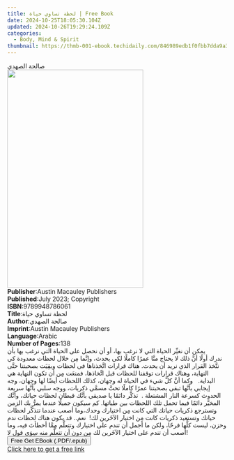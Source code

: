 ```yaml
---
title: لحظة تساوي حياة | Free Book
date: 2024-10-25T18:05:30.104Z
updated: 2024-10-26T19:29:24.109Z
categories:
  - Body, Mind & Spirit
thumbnail: https://thmb-001-ebook.techidaily.com/846989edb1f0fbb7dda9a3d553e737703f6ec147787a629e150f3d6dc7797fef.jpg
---
```

<main id="book-container">
  <div class="flex flex-col">
    <div class="book-brief flex-1 py-6 px-4 sm:p-6 md:py-10 md:px-8">
      <!-- brief-->
      <div class="book-brief-main">صالحة الصهدي</div>
    </div>
    <div
      class="book-meta-info flex-1 grid gap-4 col-start-1 col-end-3 row-start-1 sm:mb-6 sm:grid-cols-4 lg:gap-6 lg:col-start-2 lg:row-end-6 lg:row-span-6 lg:mb-0"
    >
      <div
        class="book-meta-info-left place-content-center mt-4 p-4 text-sm leading-6 col-start-2 col-span-2 dark:text-slate-400"
      >
        <img
          class="w-full h-500 object-cover rounded-lg sm:h-255 sm:col-span-2 lg:col-span-full"
          src="https://img-001-ebook.techidaily.com/649ba5396a3b90380b72256221bf0b7e784b0a03225f8e7278f7a810a375ec23.jpg"
          alt=""
          width="312"
          height="500"
        />
      </div>
      <div
        class="book-meta-info-right mt-2 col-start-1 row-start-2 col-span-3 self-center"
      >
        <!-- meta data  -->
        <div class="flex flex-col px-4 md:px-8">
          <div class="flex-1">
            <strong>Publisher</strong>:<span class="px-2"
              >Austin Macauley Publishers</span
            >
          </div>
          <div class="flex-1">
            <strong>Published</strong>:<span class="px-2"
              >July 2023; Copyright</span
            >
          </div>
          <div class="flex-1">
            <strong>ISBN</strong>:<span class="px-2">9789948786061</span>
          </div>
          <div class="flex-1">
            <strong>Title</strong>:<span class="px-2">لحظة تساوي حياة</span>
          </div>
          <div class="flex-1">
            <strong>Author</strong>:<span class="px-2">صالحة الصهدي</span>
          </div>
          <div class="flex-1">
            <strong>Imprint</strong>:<span class="px-2"
              >Austin Macauley Publishers</span
            >
          </div>
          <div class="flex-1">
            <strong>Language</strong>:<span class="px-2">Arabic</span>
          </div>
          <div class="flex-1">
            <strong>Number of Pages</strong>:<span class="px-2">138</span>
          </div>
        </div>
      </div>
    </div>
    <div class="book-description flex-1 py-6 px-4 sm:p-6 md:py-10 md:px-8">
      <div class="book-description-main">
        <div accordion-content="" id="description">
          يمكن أن نغيِّر الحياة التي لا نرغب بها، أو أن نحصل على الحياة التي
          نرغب بها بأن ندرك&nbsp;أولًا أنَّ ذلك لا يحتاج منَّا عمرًا كاملًا لكي
          يحدث، وإنَّما&nbsp;مِن خلال لحظات معدودة كي نتَّخذ القرار الذي نريد أن
          يحدث. هناك قرارات اتَّخذناها في لحظات وبقِيَت بصحبتنا حتَّى
          النهاية،&nbsp;وهناك قرارات توقفنا للحظات قبل اتِّخاذها، فمنعَت مِن أن
          تكون النهاية هي البداية.&nbsp; &nbsp;وكما أنَّ&nbsp;كلَّ شيء في الحياة
          له وجهان، كذلك اللحظات أيضًا لها وجهان،&nbsp;وجه إيجابي بأنَّها تبقى
          بصحبتنا عمرًا كاملًا تحتَّ مسمَّى ذكريات، ووجه سلبي بأنَّها سريعة
          الحدوث كسرعة النار المشتعلة&nbsp;. &nbsp;تذكَّر دائمًا يا صديقي بأنَّك
          قبطان لحظات حياتك،&nbsp;وأنَّك المخيَّر دائمًا فيما تحمل تلك اللحظات
          بين طياتها. كم سيكون جميلًا عندما يمرُّ بك الزمن وتسترجع ذكريات
          حياتك&nbsp;التي كانت مِن اختيارك وحدك،وما أصعب عندما تتذكَّر لحظات
          حياتك وتستعيد ذكريات كانت مِن اختيار الآخَرين لك! &nbsp;نعم.. قد يكون
          هناك لحظات ندم وحزن، ليست كلُّها فرحًا،&nbsp;ولكن ما أجمل أن تندم على
          اختيارك وتتعلَّم مِمَّا أخطأتَ فيه، وما أصعب أن تندم على اختيار
          الآخَرين لك مِن دون أن تتعلَّم منه سِوَى قول لا!
        </div>
      </div>
    </div>
    <div class="book-excerpts flex-1 py-6 px-4 sm:p-6 md:py-10 md:px-8"></div>
    <div
      class="book-about-author flex-1 py-6 px-4 sm:p-6 md:py-10 md:px-8"
    ></div>
    <div class="book-free-get flex-1 py-6 px-4 sm:p-6 md:py-10 md:px-8">
      <button
        id="btn-free-get"
        class="bg-blue-500 hover:bg-blue-700 text-white font-bold py-2 px-4 rounded"
      >
        Free Get EBook (.PDF/.epub)
      </button>
      <div id="countdown-display" class="px-2 text-lg mt-2"></div>
      <a
        id="free-link"
        class="hidden bg-blue-500 hover:bg-blue-700 text-white font-bold py-2 px-4 rounded"
        href="https://www.ebooks.com/en-us/book/210908928/ebook/unknown/"
        target="_blank"
        >Click here to get a free link</a
      >
    </div>
    <script>
      let countdownTime = 0;
      let countdownInterval = null;
      document
        .getElementById('btn-free-get')
        .addEventListener('click', startCountdown);
      function startCountdown() {
        countdownTime = new Date().getTime() + 60000 * 3;
        countdownInterval = setInterval(updateCountdown, 1000);
        document.getElementById('btn-free-get').disabled = true;
        document
          .getElementById('btn-free-get')
          .classList.add('bg-gray-500', 'cursor-not-allowed');
      }
      function updateCountdown() {
        let currentTime = new Date().getTime();
        let timeLeft = countdownTime - currentTime;
        let secondsLeft = Math.floor(timeLeft / 1000);
        document.getElementById('countdown-display').innerHTML =
          `Remaining time: ${secondsLeft} seconds.`;
        if (secondsLeft <= 0) {
          clearInterval(countdownInterval);
          document.getElementById('btn-free-get').classList.add('hidden');
          document.getElementById('free-link').classList.remove('hidden');
          document.getElementById('countdown-display').innerHTML = '';
        }
      }
    </script>
  </div>
</main>

<ins class="adsbygoogle"
      style="display:block"
      data-ad-client="ca-pub-7571918770474297"
      data-ad-slot="8358498916"
      data-ad-format="auto"
      data-full-width-responsive="true"></ins>
    